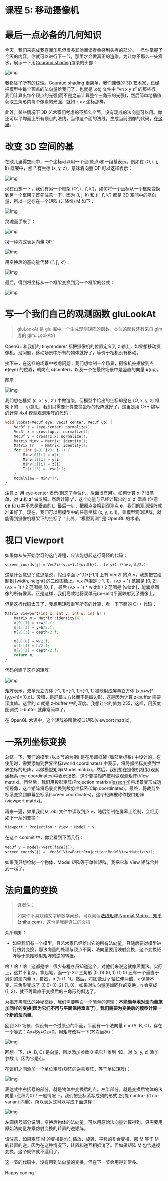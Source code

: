# 课程 5: 移动摄像机

# 最后一点必备的几何知识

今天，我们来完成我喜闻乐见但很多其他阅读者会感到头疼的部分。一旦你掌握了今天的内容，你就可以进行下一节，那里才会做真正的渲染。为让你不那么一头雾水，展示一下用[Gouraud shading](https://en.wikipedia.org/wiki/Gouraud_shading)渲染的头部：

![img](https://raw.githubusercontent.com/ssloy/tinyrenderer/gh-pages/img/05-camera/bcdf0bba53495b4ebc86ba45f03d255e.png) 

我移除了所有的纹理。Gouraud shading 很简单，我们慷慨的 3D 艺术家，已经把模型中每个顶点的法向量给我们了，也就是 .obj 文件中 “vn x y z” 的那些行。我们计算出每个顶点的光强(而不是之前计算整个三角形的光强)，然后简单地插值获取三角形内每个像素的光强，就如 z uv 坐标那样。

此外，某些情况下 3D 艺术家们考虑的不那么全面，没有现成的法向量可以用。你还可以平均面上所有顶点的法线，当作这个面的法线。生成当前图像的代码，在[这里](https://github.com/ssloy/tinyrenderer/tree/10723326bb631d081948e5346d2a64a0dd738557)。



# 改变 3D 空间的基

在欧几里得空间中，一个坐标可以用一个点(原点)和一组基表示。例如在 (O, i, j, k) 框架中，点 P 有坐标 (x, y, z)，意味着向量 OP 可以这样表示：

![img](https://raw.githubusercontent.com/ssloy/tinyrenderer/gh-pages/img/05-camera/f00.png) 

现在设想一下，我们有另一个框架 (O', i', j', k')，如何将一个坐标从一个框架变换到另一个框架？首先注意一下，因为 (i, j, k) 和 (i', j', k') 都是 3D 空间中的基向量，所以一定存在一个矩阵 (非降维) M 如下：

![img](https://raw.githubusercontent.com/ssloy/tinyrenderer/gh-pages/img/05-camera/f01.png) 

灵魂画手来了：

![img](https://raw.githubusercontent.com/ssloy/tinyrenderer/gh-pages/img/05-camera/f66a0139058ab1d1025dbfd8cd401389.png)

换一种方式表达向量 OP：

![img](https://raw.githubusercontent.com/ssloy/tinyrenderer/gh-pages/img/05-camera/f02.png)

用变换后的基向量代替 (i', j', k')：

![img](https://raw.githubusercontent.com/ssloy/tinyrenderer/gh-pages/img/05-camera/f03.png)

最后，得到将坐标从一个框架变换到另一个框架的公式：

![img](https://raw.githubusercontent.com/ssloy/tinyrenderer/gh-pages/img/05-camera/f04.png)



# 写一个我们自己的观测函数 gluLookAt

> gluLookAt 是 glu 库中一个生成观测矩阵的函数，类似的函数还有来自 glm 库的 glm::LookAt()

OpenGL 和我们的 tinyrenderer 都把摄像机的位置定义到 z 轴上，如果想移动摄像机，没问题，移动场景中所有的物体就好了，等价于相机没有移动。

接下来，在这样的场景中考虑问题：我们想绘制一个场景，摄像机被摆放到点 **e**(eye) 的位置，朝向点 **c**(center)，以及一个在最终场景中是竖直的向量 **u**(up)。

图示：

![img](https://raw.githubusercontent.com/ssloy/tinyrenderer/gh-pages/img/05-camera/b94dd4a591514fd66a91a6e4cc065644.png) 



我们想在框架 (c, x', y', z') 中做渲染，但模型中给出的坐标却是在 (O, x, y, z) 框架下的......小意思，我们只需要计算变换坐标的矩阵就好了。这里是用 C++ 编写的计算 4x4 模型观测矩阵的代码：

```c++
void lookat(Vec3f eye, Vec3f center, Vec3f up) {
    Vec3f z = (eye-center).normalize();
    Vec3f x = cross(up,z).normalize();
    Vec3f y = cross(z,x).normalize();
    Matrix Minv = Matrix::identity();
    Matrix Tr   = Matrix::identity();
    for (int i=0; i<3; i++) {
        Minv[0][i] = x[i];
        Minv[1][i] = y[i];
        Minv[2][i] = z[i];
        Tr[i][3] = -eye[i];
    }
    ModelView = Minv*Tr;
}
```

注意 z' 用 eye-center 表示(别忘了单位化，后面很有用)。如何计算 x'？很简单，对 **u** 和 **z'** 做叉积。然后计算 y'，这个向量与已经计算出的 x' z' 垂直 (注意 **ce** 和 **u** 并不总是垂直的)。最后一步，把原点变换到观测点 **e**，我们的观测矩阵就准备好了。现在，我们可以用模型中的任意坐标 (x, y, z, 1)，乘模型观测矩阵，就能得到摄像机框架下的坐标了！此外，“模型观测” 是 OpenGL 的术语。



# 视口 Viewport

如果你从头开始学习的这门课程，应该能想起这行奇怪的代码：

```c+
screen_coords[j] = Vec2i((v.x+1.)*width/2., (v.y+1.)*height/2.);
```

这是什么意思？意思是说，假设平面 [-1,1]*[-1,1] 上有 Vec2f 的点 v，我想把它绘制到 [width, height] 的二维图像上。v.x 范围是 [-1, 1]，(v.x + 1) 范围是 [0, 2]，(v.x + 1) / 2 范围是 [0, 1]，最后 (v.x + 1) * width / 2 范围是 [width]，能囊括图像的所有像素。正是这样，我们高效地将双单元(bi-unit)平面映射到了图像上。

但是这行代码太丑了，我想用矩阵重写所有的计算，看一下下面的 C++ 代码：

```c++
Matrix viewport(int x, int y, int w, int h) {
    Matrix m = Matrix::identity(4);
    m[0][3] = x+w/2.f;
    m[1][3] = y+h/2.f;
    m[2][3] = depth/2.f;

    m[0][0] = w/2.f;
    m[1][1] = h/2.f;
    m[2][2] = depth/2.f;
    return m;
}
```

代码创建了这样的矩阵：

![img](https://raw.githubusercontent.com/ssloy/tinyrenderer/gh-pages/img/05-camera/f08.png) 

矩阵表示，双单元立方体 [-1, 1]\*[-1, 1]\*[-1, 1] 被映射成屏幕立方体 [x,x+w]\*[y,y+h]\*[0,d]。没错，是屏幕立方体而不是四边形，这是因为计算 z-buffer 需要深度值。这里的 d 就是 z-buffer 中的深度。我想让它的值为 255，这样，用灰度图调试 z-buffer 就非常简单了。

在 OpenGL 术语中，这个矩阵被叫做视口矩阵(viewport matrix)。



# 一系列坐标变换

总结一下，我们的模型 (以本节的为例) 是在局部框架 (局部坐标系) 中设计的，在使用时，需要添加到世界坐标(world coordinates) 中表示，将局部坐标变换到世界坐标的矩阵，叫做模型矩阵(Model matrix)。然后，我们想在摄像机框架(观察坐标系 eye coordinates)中表示场景，这个变换矩阵被叫做观测矩阵(View matrix)。再然后，我们用投影矩阵(Projection matrix)([lesson 4](https://github.com/ssloy/tinyrenderer/wiki/Lesson-4:-perspective-projection))将场景变形成透视视角，这个矩阵将场景变换到裁剪坐标系(Clip coordinates)。最终，将裁剪坐标系变换到屏幕坐标系(screen coordinates)，这个矩阵被称作视口矩阵(viewport matrix)。

再来一遍，如果我们从 .obj 文件中读取到点 v，随后绘制在屏幕上绘制，会经历如下一系列变换：

```c++
Viewport * Projection * View * Model * v.
```

在这个 commit 中，你会看到下面几行：

```c++
Vec3f v = model->vert(face[j]);
screen_coords[j] =  Vec3f(ViewPort*Projection*ModelView*Matrix(v));
```

如果我只想绘制一个物体，Model 矩阵等于单位矩阵。我把它和 View 矩阵合并到一起了。



# 法向量的变换

> 译者注：
>
> 如果你不喜欢纯文字解数学问题，可以阅读[法线矩阵 Normal Matrix - 知乎 (zhihu.com)](https://zhuanlan.zhihu.com/p/477868547)，这也是我翻译过的文档

众所周知：

+ 如果我们有一个模型，且艺术家已经给出它的所有法向量，且随后要对模型进行仿射变换，那法向量的处理与顶点不同，法向量要用映射变换，这个变换矩阵等于原始映射矩阵的逆的转置。

啥！啥！啥！这都是啥！很少有程序员知道这个，对他们来说这就像黑魔法。实际上，这并不复杂。拿起笔，画一个 2D 三角形 (0, 0) (0, 1) (1, 0) 还有一个垂直于斜边的法向量 n，自然，n 为 (1, 1)。然后，将图像沿 y 轴拉伸两倍，x 保持不变，三角形变成了 (0,0) (0, 2) (1, 0)，如果对法向量施加同样的变换，n 会变成 (1, 2)，就不再垂直于变换后的三角形的斜边了。

为揭开黑魔法的神秘面纱，我们需要明白一个简单的道理：**不能简单地对法向量施加同样的变换(因为它们不再与平面保持垂直了)，我们需要为变换后的模型计算一个新的法向量**。

回到 3D 场景，假设有一个过原点的平面，平面有一个法向量 n = (A, B, C)，存在一个等式：Ax+By+Cz=0。用矩阵改写一下(齐次坐标)：

![img](https://raw.githubusercontent.com/ssloy/tinyrenderer/gh-pages/img/05-camera/f05.png) 

回想一下，(A, B, C) 是向量，所以添加参数 0 把它升维到 4D。对 (x, y, z) 添加参数 1，因为它是点。

在谈们之间添加一个单位矩阵(矩阵的逆乘矩阵，等于单位矩阵)：

![img](https://raw.githubusercontent.com/ssloy/tinyrenderer/gh-pages/img/05-camera/f06.png) 

表达式中右括号的部分，就是物体中变换后的点。左半部分，就是变换后物体的法向量 (点积为0)！一般情况下，我们把坐标系写成列的形式 (别提 contra- 和 co-variant 向量)。所以表达式可以写成下面这样：

![img](https://raw.githubusercontent.com/ssloy/tinyrenderer/gh-pages/img/05-camera/f07.png) 

左圆括号部分说明，变换后物体的法向量，可以用原始法向量计算得到，只需要用原始法向量左乘仿射变换的转置的逆矩阵。

请注意，如果矩阵 M 的变换是均匀缩放、旋转、平移的复合变换，那 M 等于 M 的转置的逆，因为在这种情况下，转置和逆互相抵消了。但如果矩阵 M 包含透视变换，这个规律就不适用了。

这一节的代码中，没有用到法向量的变换，但在下一节会用得非常多。



Happy coding！